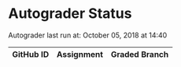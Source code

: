 # Autograder Status
Autograder last run at: October 05, 2018 at 14:40

| GitHub ID | Assignment | Graded Branch |
|-----------|------------|---------------|
